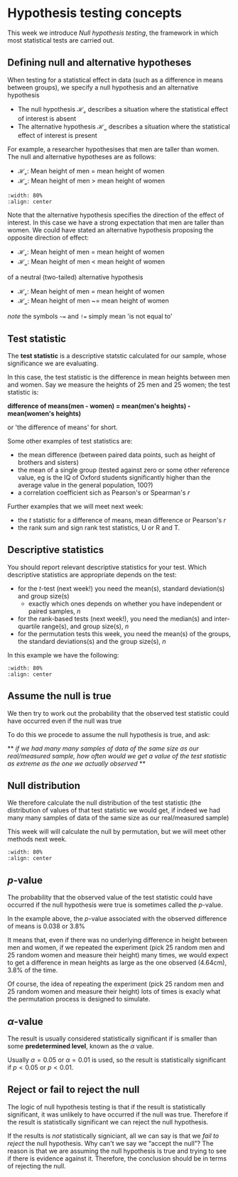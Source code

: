 # Hypothesis testing concepts

This week we introduce *Null hypothesis testing*, the framework in which most statistical tests are carried out.

## Defining null and alternative hypotheses

When testing for a statistical effect in data (such as a difference in means between groups), we specify a null hypothesis and an alternative hypothesis

* The null hypothesis $\mathcal{H_o}$ describes a situation where the statistical effect of interest is absent
* The alternative hypothesis $\mathcal{H_a}$ describes a situation where the statistical effect of interest is present

For example, a researcher hypothesises that men are taller than women. The null and alternative hypotheses are as follows:

* $\mathcal{H_o}$: Mean height of men = mean height of women
* $\mathcal{H_a}$: Mean height of men > mean height of women

```{image} https://raw.githubusercontent.com/jillxoreilly/StatsCourseBook_2024/main/images/MT_wk5_HoHa.png
:width: 80%
:align: center
```

Note that the alternative hypothesis specifies the direction of the effect of interest. In this case we have a strong expectation that men are taller than women. We could have stated an alternative hypothesis proposing the opposite direction of effect:

* $\mathcal{H_o}$: Mean height of men = mean height of women
* $\mathcal{H_a}$: Mean height of men < mean height of women

of a neutral (two-tailed) alternative hypothesis

* $\mathcal{H_o}$: Mean height of men = mean height of women
* $\mathcal{H_a}$: Mean height of men ~= mean height of women

*note* the symbols `~=` and `!=` simply mean 'is not equal to'

## Test statistic

The **test statistic** is a descriptive statstic calculated for our sample, whose significance we are evaluating. 

In this case, the test statistic is the difference in mean heights between men and women. Say we measure the heights of 25 men and 25 women; the test statistic is:

**difference of means(men - women) = mean(men's heights) - mean(women's heights)**

or 'the difference of means' for short.

Some other examples of test statistics are:

* the mean difference (between paired data points, such as height of brothers and sisters)
* the mean of a single group (tested against zero or some other reference value, eg is the IQ of Oxford students significantly higher than the average value in the general population, 100?)
* a correlation coefficient sich as Pearson's or Spearman's $r$

Further examples that we will meet next week:

* the $t$ statistic for a difference of means, mean difference or Pearson's $r$
* the rank sum and sign rank test statistics, U or R and T.

## Descriptive statistics

You should report relevant descriptive statistics for your test. Which descriptive statistics are appropriate depends on the test:

* for the $t$-test (next week!) you need the mean(s), standard deviation(s) and group size(s)
    * exactly which ones depends on whether you have independent or paired samples, $n$
* for the rank-based tests (next week!), you need the median(s) and inter-quartile range(s), and group size(s), $n$
* for the permutation tests this week, you need the mean(s) of the groups, the standard deviations(s) and the group size(s), $n$

In this example we have the following:

```{image} https://raw.githubusercontent.com/jillxoreilly/StatsCourseBook_2024/main/images/MT_wk5_data.png
:width: 80%
:align: center
```

## Assume the null is true

We then try to work out the probability that the observed test statistic could have occurred even if the null was true

To do this we procede to assume the null hypothesis is true, and ask:

** *if we had many many samples of data of the same size as our real/measured sample, how often would we get a value of the test statistic as extreme as the one we actually observed* **

## Null distribution

We therefore calculate the null distribution of the test statistic (the distribution of values of that test statistic we would get, if indeed we had many many samples of data of the same size as our real/measured sample)

This week will will calculate the null by permutation, but we will meet other methods next week.

```{image} https://raw.githubusercontent.com/jillxoreilly/StatsCourseBook_2024/main/images/MT_wk5_nulldist.png
:width: 80%
:align: center
```

## $p$-value

The probability that the observed value of the test statistic could have occurred if the null hypothesis were true is sometimes called the $p$-value.

In the example above, the $p$-value associated with the observed difference of means is 0.038 or 3.8%

It means that, even if there was no underlying difference in height between men and women, if we repeated the experiment (pick 25 random men and 25 random women and measure their height) many times, we would expect to get a difference in mean heights as large as the one observed (4.64cm), 3.8% of the time.

Of course, the idea of repeating the experiment (pick 25 random men and 25 random women and measure their height) lots of times is exacly what the permutation process is designed to simulate.

## $\alpha$-value

The result is usually considered statistically significant if is smaller than some **predetermined level**, known as the $\alpha$ value.

Usually $\alpha = 0.05$ or $\alpha = 0.01$ is used, so the result is statistically significant if $p < 0.05$ or $p < 0.01$.


## Reject or fail to reject the null

The logic of null hypothesis testing is that if the result is statistically significant, it was unlikely to have occurred if the null was true. Therefore if the result is statistically significant we can reject the null hypothesis.

If the results is *not* statistically signiciant, all we can say is that we *fail to reject* the null hypothesis. Why can't we say we “accept the null”? The reason is that we are assuming the null hypothesis is true and trying to see if there is evidence against it. Therefore, the conclusion should be in terms of rejecting the null.

